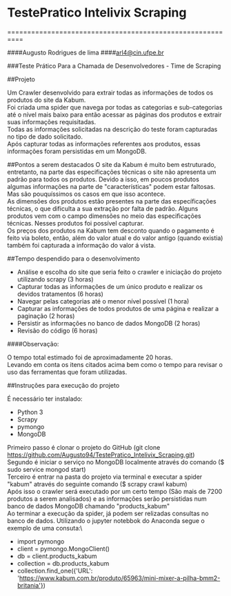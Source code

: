 # TestePratico Intelivix Scraping
==========================================================

####Augusto Rodrigues de lima
####<arl4@cin.ufpe.br>

###Teste Prático Para a Chamada de Desenvolvedores - Time de Scraping

##Projeto

Um Crawler desenvolvido para extrair todas as informações de todos os produtos do site da Kabum.\
Foi criada uma spider que navega por todas as categorias e sub-categorias até o nível mais baixo para então acessar as páginas dos produtos e extrair suas informações requisitadas.\
Todas as informações solicitadas na descrição do teste foram capturadas no tipo de dado solicitado.\
Após capturar todas as informações referentes aos produtos, essas informações foram persistidas em um MongoDB.

##Pontos a serem destacados
O site da Kabum é muito bem estruturado, entretanto, na parte das especificações técnicas o site não apresenta um padrão para todos os produtos. Devido a isso, em poucos produtos algumas informações na parte de "características" podem estar faltosas. Mas são pouquíssimos os casos em que isso acontece.\
As dimensões dos produtos estão presentes na parte das específicações técnicas, o que dificulta a sua extração por falta de padrão. Alguns produtos vem com o campo dimensões no meio das especificações técnicas. Nesses produtos foi possível capturar.\
Os preços dos produtos na Kabum tem desconto quando o pagamento é feito via boleto, então, além do valor atual e do valor antigo (quando existia) também foi capturada a informação do valor á vista.

##Tempo despendido para o desenvolvimento

- Análise e escolha do site que seria feito o crawler e iniciação do projeto utilizando scrapy (3 horas)
- Capturar todas as informações de um único produto e realizar os devidos tratamentos (6 horas)
- Navegar pelas categorias até o menor nível possível (1 hora)
- Capturar as informações de todos produtos de uma página e realizar a paginação (2 horas)
- Persistir as informações no banco de dados MongoDB (2 horas)
- Revisão do código (6 horas)

####Observação:

O tempo total estimado foi de aproximadamente 20 horas.\
Levando em conta os itens citados acima bem como o tempo para revisar o uso das ferramentas que foram utilizadas.

##Instruções para execução do projeto

É necessário ter instalado:
- Python 3
- Scrapy
- pymongo
- MongoDB

Primeiro passo é clonar o projeto do GitHub (git clone https://github.com/Augusto94/TestePratico_Intelivix_Scraping.git)\
Segundo é iniciar o serviço no MongoDB localmente através do comando ($ sudo service mongod start)\
Terceiro é entrar na pasta do projeto via terminal e executar a spider "kabum" através do seguinte comando ($ scrapy crawl kabum)\
Após isso o crawler será executado por um certo tempo (São mais de 7200 produtos a serem analisados) e as informações serão persistidas num banco de dados MongoDB chamando "products_kabum"\
Ao terminar a execução da spider, já podem ser relizadas consultas no banco de dados. Utilizando o jupyter notebbok do Anaconda segue o exemplo de uma consuta:\
- import pymongo
- client = pymongo.MongoClient()
- db = client.products_kabum
- collection = db.products_kabum
- collection.find_one({'URL': 'https://www.kabum.com.br/produto/65963/mini-mixer-a-pilha-bmm2-britania'})
